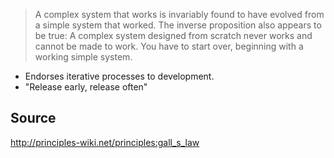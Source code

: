 > A complex system that works is invariably found to have evolved from a simple system that worked. The inverse proposition also appears to be true: A complex system designed from scratch never works and cannot be made to work. You have to start over, beginning with a working simple system.

-   Endorses iterative processes to development.
-   "Release early, release often"

## Source

http://principles-wiki.net/principles:gall_s_law